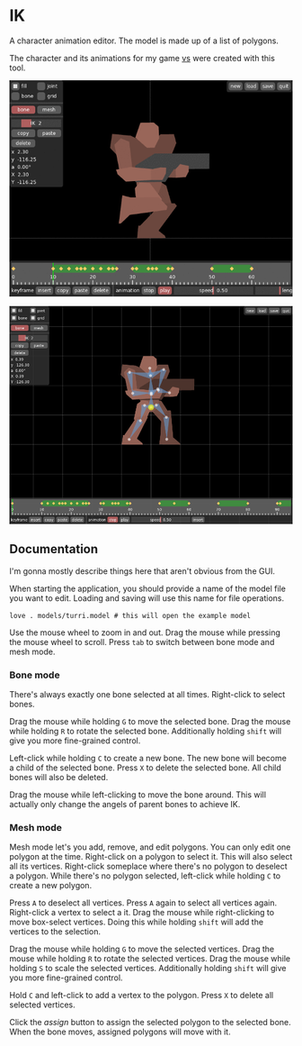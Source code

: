 # IK

A character animation editor. The model is made up of a list of polygons.

The character and its animations for my game [vs](https://github.com/2bt/vs) were created with this tool.

![image](animation.gif)

![image](screenshot.png)


## Documentation

I'm gonna mostly describe things here that aren't obvious from the GUI.

When starting the application, you should provide a name of the model file you want to edit.
Loading and saving will use this name for file operations.

    love . models/turri.model # this will open the example model

Use the mouse wheel to zoom in and out.
Drag the mouse while pressing the mouse wheel to scroll.
Press `tab` to switch between bone mode and mesh mode.


### Bone mode

There's always exactly one bone selected at all times.
Right-click to select bones.

Drag the mouse while holding `G` to move the selected bone.
Drag the mouse while holding `R` to rotate the selected bone.
Additionally holding `shift` will give you more fine-grained control.

Left-click while holding `C` to create a new bone.
The new bone will become a child of the selected bone.
Press `X` to delete the selected bone.
All child bones will also be deleted.

Drag the mouse while left-clicking to move the bone around.
This will actually only change the angels of parent bones to achieve IK.


### Mesh mode

Mesh mode let's you add, remove, and edit polygons.
You can only edit one polygon at the time.
Right-click on a polygon to select it.
This will also select all its vertices.
Right-click someplace where there's no polygon to deselect a polygon.
While there's no polygon selected, left-click while holding `C` to create a new polygon.

Press `A` to deselect all vertices.
Press `A` again to select all vertices again.
Right-click a vertex to select a it.
Drag the mouse while right-clicking to move box-select vertices.
Doing this while holding `shift` will add the vertices to the selection.

Drag the mouse while holding `G` to move the selected vertices.
Drag the mouse while holding `R` to rotate the selected vertices.
Drag the mouse while holding `S` to scale the selected vertices.
Additionally holding `shift` will give you more fine-grained control.

Hold `C` and left-click to add a vertex to the polygon.
Press `X` to delete all selected vertices.

Click the *assign* button to assign the selected polygon to the selected bone.
When the bone moves, assigned polygons will move with it.

